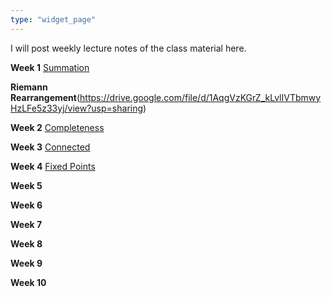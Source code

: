 ```yaml
---
type: "widget_page"
---
```


I will post weekly lecture notes of the class material here.

**Week 1** [Summation](https://drive.google.com/file/d/19iJ3l224673lOiMviR_NZk_aLUUXLW73/view?usp=sharing)

**Riemann Rearrangement**(https://drive.google.com/file/d/1AqgVzKGrZ_kLvlIVTbmwyHzLFe5z33yj/view?usp=sharing)

**Week 2** [Completeness](https://drive.google.com/file/d/1BpkL0dXREW2XQFWLBxurFRGQB66wYMWL/view?usp=sharing)

**Week 3** [Connected](https://drive.google.com/file/d/17hwPyZvA8rlW5MRwn8cR_ET-JHPd9Re-/view?usp=sharing)

**Week 4** [Fixed Points](https://drive.google.com/file/d/1_guZA2EMwUjgu4U2sONEpj2CU3_ELXdz/view?usp=sharing)

**Week 5**

**Week 6**

**Week 7**

**Week 8**

**Week 9**

**Week 10**
